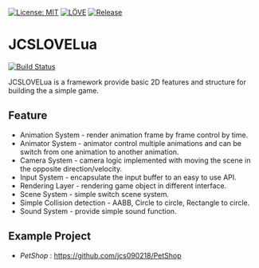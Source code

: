 [![License: MIT](https://img.shields.io/badge/License-MIT-green.svg)](https://opensource.org/licenses/MIT)
[![LÖVE](https://img.shields.io/badge/L%C3%96VE-0.10.2-olive.svg)](https://love2d.org/)
[![Release](https://img.shields.io/github/tag/jcs090218/JCSLOVELua.svg?label=release&logo=github)](https://github.com/jcs090218/JCSLOVELua/releases/latest)

# JCSLOVELua

[![Build Status](https://travis-ci.com/jcs090218/JCSLOVELua.svg?branch=master)](https://travis-ci.com/jcs090218/JCSLOVELua)

JCSLOVELua is a framework provide basic 2D features and structure for building
the a simple game.

## Feature

* Animation System - render animation frame by frame control by time.
* Animator System - animator control multiple animations and can be switch from one animation to another animation.
* Camera System - camera logic implemented with moving the scene in the opposite direction/velocity.
* Input System - encapsulate the input buffer to an easy to use API.
* Rendering Layer - rendering game object in different interface.
* Scene System - simple switch scene system.
* Simple Collision detection - AABB, Circle to circle, Rectangle to circle.
* Sound System - provide simple sound function.

## Example Project

* *PetShop* : https://github.com/jcs090218/PetShop
